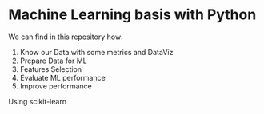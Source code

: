 # Machine Learning basis with Python

We can find in this repository how:
1. Know our Data with some metrics and DataViz
2. Prepare Data for ML
3. Features Selection
4. Evaluate ML performance
5. Improve performance

Using scikit-learn
